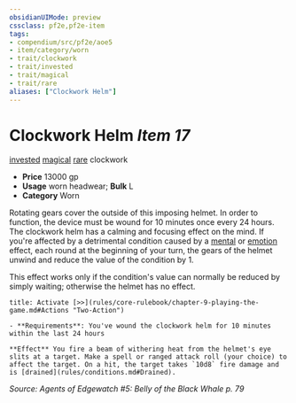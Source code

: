 ```yaml
---
obsidianUIMode: preview
cssclass: pf2e,pf2e-item
tags:
- compendium/src/pf2e/aoe5
- item/category/worn
- trait/clockwork
- trait/invested
- trait/magical
- trait/rare
aliases: ["Clockwork Helm"]
---
```

# Clockwork Helm *Item 17*  
[invested](rules/traits/invested.md "Invested Item Trait")  [magical](rules/traits/magical.md "Magical Item Trait")  [rare](rules/traits/rare.md "Rare Rarity Trait")  clockwork  

- **Price** 13000 gp
- **Usage** worn headwear; **Bulk** L
- **Category** Worn

Rotating gears cover the outside of this imposing helmet. In order to function, the device must be wound for 10 minutes once every 24 hours. The clockwork helm has a calming and focusing effect on the mind. If you're affected by a detrimental condition caused by a [mental](rules/traits/mental.md "Mental Effect Trait") or [emotion](rules/traits/emotion.md "Emotion Effect Trait") effect, each round at the beginning of your turn, the gears of the helmet unwind and reduce the value of the condition by 1.

This effect works only if the condition's value can normally be reduced by simply waiting; otherwise the helmet has no effect.

```ad-embed-ability
title: Activate [>>](rules/core-rulebook/chapter-9-playing-the-game.md#Actions "Two-Action")

- **Requirements**: You've wound the clockwork helm for 10 minutes within the last 24 hours

**Effect** You fire a beam of withering heat from the helmet's eye slits at a target. Make a spell or ranged attack roll (your choice) to affect the target. On a hit, the target takes `10d8` fire damage and is [drained](rules/conditions.md#Drained).
```

*Source: Agents of Edgewatch #5: Belly of the Black Whale p. 79*